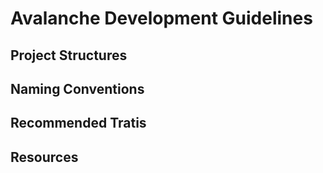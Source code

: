 # Avalanche Development Guidelines

## Project Structures

## Naming Conventions

## Recommended Tratis

## Resources
